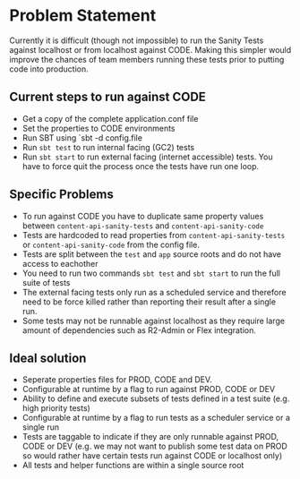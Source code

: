 Problem Statement
=================
Currently it is difficult (though not impossible) to run the Sanity Tests against localhost or from localhost against CODE. Making this simpler would improve the chances of team members running these tests prior to putting code into production.

## Current steps to run against CODE
* Get a copy of the complete application.conf file
* Set the properties to CODE environments
* Run SBT using `sbt -d config.file
* Run `sbt test` to run internal facing (GC2) tests
* Run `sbt start` to run external facing (internet accessible) tests. You have to force quit the process once the tests have run one loop.


## Specific Problems

* To run against CODE you have to duplicate same property values between `content-api-sanity-tests` and `content-api-sanity-code`
* Tests are hardcoded to read properties from `content-api-sanity-tests` or `content-api-sanity-code` from the config file.
* Tests are split between the `test` and `app` source roots and do not have access to eachother
* You need to run two commands `sbt test` and `sbt start` to run the full suite of tests
* The external facing tests only run as a scheduled service and therefore need to be force killed rather than reporting their result after a single run.
* Some tests may not be runnable against localhost as they require large amount of dependencies such as R2-Admin or Flex integration.

## Ideal solution

* Seperate properties files for PROD, CODE and DEV.
* Configurable at runtime by a flag to run against PROD, CODE or DEV
* Ability to define and execute subsets of tests defined in a test suite (e.g. high priority tests) 
* Configurable at runtime by a flag to run tests as a scheduler service or a single run
* Tests are taggable to indicate if they are only runnable against PROD, CODE or DEV (e.g. we may not want to publish some test data on PROD so would rather have certain tests run against CODE or localhost only)
* All tests and helper functions are within a single source root